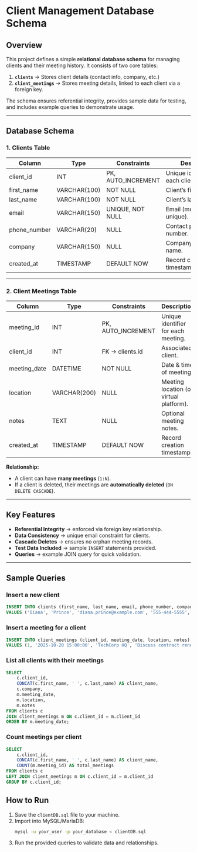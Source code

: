# Client Management Database Schema

## Overview
This project defines a simple **relational database schema** for managing clients and their meeting history. It consists of two core tables:

1. **`clients`** → Stores client details (contact info, company, etc.)
2. **`client_meetings`** → Stores meeting details, linked to each client via a foreign key.

The schema ensures referential integrity, provides sample data for testing, and includes example queries to demonstrate usage.

---

## Database Schema

### **1. Clients Table**
| Column       | Type             | Constraints         | Description                           |
|--------------|-----------------|---------------------|---------------------------------------|
| client_id    | INT             | PK, AUTO_INCREMENT  | Unique identifier for each client.     |
| first_name   | VARCHAR(100)    | NOT NULL            | Client’s first name.                  |
| last_name    | VARCHAR(100)    | NOT NULL            | Client’s last name.                   |
| email        | VARCHAR(150)    | UNIQUE, NOT NULL    | Email (must be unique).               |
| phone_number | VARCHAR(20)     | NULL                | Contact phone number.                 |
| company      | VARCHAR(150)    | NULL                | Company/organization name.            |
| created_at   | TIMESTAMP       | DEFAULT NOW         | Record creation timestamp.            |

---

### **2. Client Meetings Table**
| Column       | Type             | Constraints         | Description                           |
|--------------|-----------------|---------------------|---------------------------------------|
| meeting_id   | INT             | PK, AUTO_INCREMENT  | Unique identifier for each meeting.    |
| client_id    | INT             | FK → clients.id     | Associated client.                    |
| meeting_date | DATETIME        | NOT NULL            | Date & time of meeting.               |
| location     | VARCHAR(200)    | NULL                | Meeting location (or virtual platform).|
| notes        | TEXT            | NULL                | Optional meeting notes.               |
| created_at   | TIMESTAMP       | DEFAULT NOW         | Record creation timestamp.            |

**Relationship:**  
- A client can have **many meetings** (`1:N`).  
- If a client is deleted, their meetings are **automatically deleted** (`ON DELETE CASCADE`).  

---

## Key Features
- **Referential Integrity** → enforced via foreign key relationship.  
- **Data Consistency** → unique email constraint for clients.  
- **Cascade Deletes** → ensures no orphan meeting records.  
- **Test Data Included** → sample `INSERT` statements provided.  
- **Queries** → example JOIN query for quick validation.  

---

## Sample Queries

### Insert a new client
```sql
INSERT INTO clients (first_name, last_name, email, phone_number, company)
VALUES ('Diana', 'Prince', 'diana.prince@example.com', '555-444-5555', 'Justice League');
```

### Insert a meeting for a client
```sql
INSERT INTO client_meetings (client_id, meeting_date, location, notes)
VALUES (1, '2025-10-20 15:00:00', 'TechCorp HQ', 'Discuss contract renewal');
```

### List all clients with their meetings
```sql
SELECT 
    c.client_id,
    CONCAT(c.first_name, ' ', c.last_name) AS client_name,
    c.company,
    m.meeting_date,
    m.location,
    m.notes
FROM clients c
JOIN client_meetings m ON c.client_id = m.client_id
ORDER BY m.meeting_date;
```

### Count meetings per client
```sql
SELECT 
    c.client_id,
    CONCAT(c.first_name, ' ', c.last_name) AS client_name,
    COUNT(m.meeting_id) AS total_meetings
FROM clients c
LEFT JOIN client_meetings m ON c.client_id = m.client_id
GROUP BY c.client_id;
```

## How to Run

1. Save the `clientDB.sql` file to your machine.
2. Import into MySQL/MariaDB:
   ```bash
   mysql -u your_user -p your_database < clientDB.sql
   ```
3. Run the provided queries to validate data and relationships.
